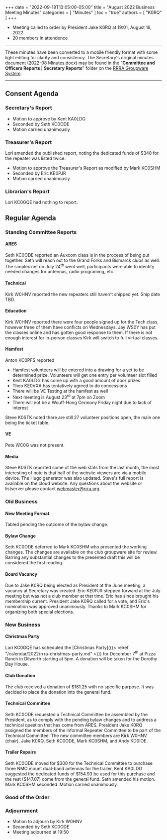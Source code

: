 +++
date = "2022-09-18T13:05:00-05:00"
title = "August 2022 Business Meeting Minutes"
categories = [ "Minutes" ]
toc = "true"
authors = [ "K0RQ" ]
+++
* Meeting called to order by President Jake K0RQ at 19:01, August 16, 2022
* 20 members in attendence

<!--more-->

---

These minutes have been converted to a mobile friendly format with some
light editing for clarity and consistency. The Secretary's original
minutes document (2022-08 Minutes.docx) may be found in the
"**Committee and Officers Reports | Secretary Reports**" folder on the
[RRRA Groupware System](https://cloud.rrra.org/).

---

## Consent Agenda 

### Secretary's Report 

* Motion to approve by Kent KA0LDG
* Seconded by Seth KC0ODE
* Motion carried unanimously

### Treasurer's Report

Lori amended the published report, noting the dedicated funds of \$340
for the repeater was listed twice.

* Motion to approve the Treasurer's Report as modified by Mark KC0SHM 
* Seconded by Eric KE0PJR
* Motion carried unanimously

### Librarian's Report

Lori KC0GQE had nothing to report.

## Regular Agenda

### Standing Committee Reports 

#### ARES

Seth KC0ODE reported an Auxcom class is in the process of being put
together. Seth will reach out to the Grand Forks and Bismarck clubs as
well. The simplex net on July 24<sup>th</sup> went well, participants
were able to identify needed changes for antennas, radio programing,
etc.

#### Technical

Kirk W0HNV reported the new repeaters still haven't shipped yet. Ship
date TBD.

#### Education

Kirk W0HNV reported there were four people signed up for the Tech class,
however three of them have conflicts on Wednesdays. Jay WS0Y has put the
classes online and has gotten good response to them. If there is not
enough interest for in-person classes Kirk will switch to full virtual
classes.

#### Hamfest

Anton KC0PFS reported

* Hamfest volunteers will be entered into a drawing for a yet to be
determined prize. Volunteers will get one entry per volunteer slot
filled
* Kent KA0LDG has come up with a good amount of door prizes
* Theo KE0VXA has tentatively agreed to do concessions
* There will be VE Testing at the hamfest as well
* Next meeting is August 23<sup>rd</sup> at 7pm on Zoom
* There will not be a Wouff-Hong Cermony Friday night due to lack of
interest

Steve K0STK noted there are still 27 volunteer positions open, the main
one being the ticket table.

#### VE

Pete WC0G was not present.

#### Media

Steve K0STK reported some of the web stats from the last month, the
most interesting of note is that half of the website viewers are via a
mobile device. The Hugo generator was also updated. Steve's full report
is available on the cloud website. Any questions about the website or
listserver please contact webmaster@rrra.org.

### Old Business

#### New Meeting Format

Tabled pending the outcome of the bylaw change.

#### Bylaw Change

Seth KC0ODE deferred to Mark KC0SHM who presented the working changes.
The changes are available on the club groupware site for review. Barring
any substantial changes to the presented draft this will be considered
the first reading.

#### Board Vacancy

Due to Jake K0RQ being elected as President at the June meeting, a
vacancy at Secretary was created. Eric KE0PJR stepped forward at the
July meeting but was not a club member at that time. Eric has since
brought his membership current. President Jake K0RQ called for a vote,
and Eric's nomination was approved unanimously. Thanks to Mark KC0SHM
for organizing both special elections.

### New Business

#### Christmas Party

Lori KC0GQE has scheduled the
[Christmas Party]({{< relref "/calendar/2022/rrra-christmas-party.md" >}})
for December 7<sup>th</sup> at Pizza Ranch in Dilworth starting at 5pm.
A donation will be taken for the Dorothy Day House.

#### Club Donation

The club received a donation of \$181.25 with no specific purpose. It
was decided to place the donation into the general fund.

#### Technical Committee

Seth KC0ODE requested a Technical Committee be assembled by the
President, as to comply with the pending bylaw changes and to address a
technical question that has come from ARES. President Jake K0RQ assigned
the members of the informal Repeater Committee to be part of the
Technical Committee. The new committee members are Kirk W0HNV (chair),
Jake K0RQ, Seth KC0ODE, Mark KC0SHM, and Andy KD0IOE.

#### Trailer Repairs

Seth KC0ODE moved for \$300 for the Technical Committee to purchase
three NMO mount dual-band antennas for the trailer. Kent KA0LDG
suggested the dedicated funds of \$154.93 be used for this purchase and
the rest (\$147.07) come from the general fund. Seth amended his motion.
Mark KC0SHM seconded. Motion carried unanimously.

### Good of the Order

### Adjournment

* Motion to adjourn by Kirk W0HNV
* Seconded by Seth KC0ODE
* Meeting adjourned at 19:50
